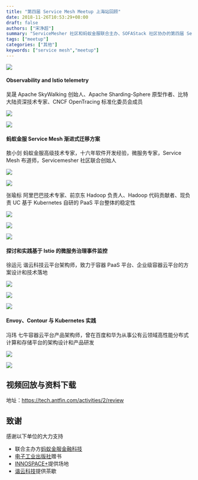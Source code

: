 ```yaml
---
title: "第四届 Service Mesh Meetup 上海站回顾"
date: 2018-11-26T10:53:29+08:00
draft: false
authors: ["宋净超"]
summary: "ServiceMesher 社区和蚂蚁金服联合主办、SOFAStack 社区协办的第四届 Service Mesh Meetup 上海站收官，Apache Skywalking 创始人吴晟、蚂蚁金服敖小剑、阿里巴巴 UC 张瑜标 (龙轼)、谐云科技徐运元、七牛云的冯玮给大家带来分享。"
tags: ["meetup"]
categories: ["其他"]
keywords: ["service mesh","meetup"]
---
```


![](006tNbRwly1fxlakbx6s5j318w0u0k9k.jpg)

#### Observability and Istio telemetry

吴晟 Apache SkyWalking 创始人、Apache Sharding-Sphere 原型作者、比特大陆资深技术专家、CNCF OpenTracing 标准化委员会成员

![](006tNbRwly1fxladzp7j7j318w0u0tke.jpg)

![](006tNbRwly1fxlaiwry6mj318w0u0h2w.jpg)

#### 蚂蚁金服 Service Mesh 渐进式迁移方案

敖小剑 蚂蚁金服高级技术专家，十六年软件开发经验，微服务专家，Service Mesh 布道师，Servicemesher 社区联合创始人

![](006tNbRwly1fxlaj62fh3j318w0u0qmj.jpg)

![](006tNbRwly1fxlak1mt4ej30lk12ejxr.jpg)

张瑜标 阿里巴巴技术专家、前京东 Hadoop 负责人、Hadoop 代码贡献者、现负责 UC 基于 Kubernetes 自研的 PaaS 平台整体的稳定性

![](006tNbRwly1fxlajb5i8hj318w0u0wxt.jpg)

![](006tNbRwgy1fxlaly84ydj318w0u0n9w.jpg)

![](006tNbRwly1fxlajjihjyj318w0u0nc4.jpg)

#### 探讨和实践基于 Istio 的微服务治理事件监控

徐运元 谐云科技云平台架构师，致力于容器 PaaS 平台、企业级容器云平台的方案设计和技术落地

![](006tNbRwly1fxlakih9eyj318w0u0du1.jpg)

![](006tNbRwly1fxlakrposjj318w0u07el.jpg)

![](006tNbRwly1fxlaky0yv0j318w0u0wtj.jpg)

#### Envoy、Contour 与 Kubernetes 实践

冯玮 七牛容器云平台产品架构师，曾在百度和华为从事公有云领域高性能分布式计算和存储平台的架构设计和产品研发

![](006tNbRwly1fxlal5j8ypj318w0u048i.jpg)

![](006tNbRwly1fxlal93jmhj318w0u04ce.jpg)

## 视频回放与资料下载

地址：https://tech.antfin.com/activities/2/review

## 致谢

感谢以下单位的大力支持

- 联合主办方[蚂蚁金服金融科技](https://tech.antfin.com/activities/2)
- [电子工业出版社](https://www.phei.com.cn/)赠书
- [INNOSPACE+](http://www.innospaceplus.com.cn/)提供场地
- [谐云科技](http://harmonycloud.cn/)提供茶歇
